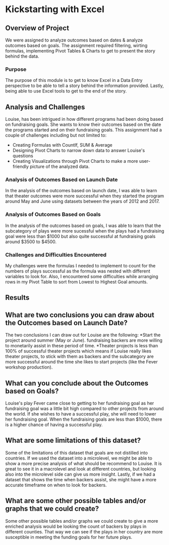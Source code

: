 # Kickstarting with Excel

## Overview of Project
We were assigned to analyze outcomes based on dates & analyze outcomes based on goals. The assignment required filtering, wirting formulas, implementing Pivot Tables & Charts to get to present the story behind the data.

### Purpose
The purpose of this module is to get to know Excel in a Data Entry perspective to be able to tell a story behind the information provided. Lastly, being able to use Excel tools to get to the end of the story.

## Analysis and Challenges

Louise, has been intrigued in how different programs had been doing based on fundraising goals. She wants to know their outcomes based on the date the programs started and on their fundraising goals. This assignment had a couple of challenges including but not limited to:
* Creating Formulas with CountIf, SUM & Average
* Designing Pivot Charts to narrow down data to answer Louise's questions
* Creating Visualizations through Pivot Charts to make a more user-friendly picture of the analyzed data.

### Analysis of Outcomes Based on Launch Date

In the analysis of the outcomes based on launch date, I was able to learn that theater outcomes were more successful when they started the program around May and June using datasets between the years of 2012 and 2017.

### Analysis of Outcomes Based on Goals

In the analysis of the outcomes based on goals, I was able to learn that the subcategory of plays were more sucessful when the plays had a fundraising goal were less than $1000 but also quite successful at fundraising goals around $3500 to $4500.

### Challenges and Difficulties Encountered
My challenges were the formulas I needed to implement to count for the numbers of plays successful as the formula was nested with different variables to look for. Also, I encountered some difficulties while arranging rows in my Pivot Table to sort from Lowest to Highest Goal amounts.

## Results

## What are two conclusions you can draw about the Outcomes based on Launch Date?

The two conclusions I can draw out for Louise are the following:
*Start the project around summer (May or June). fundraising backers are more willing to monetarily assist in these period of time. 
*Theater projects is less than 100% of successful theater projects which means if Louise really likes theater projects, to stick with them as backers and the subcategory are more successful around the time she likes to start projects (like the Fever workshop production).

## What can you conclude about the Outcomes based on Goals?

Louise's play Fever came close to getting to her fundraising goal as her fundraising goal was a little bit high compared to other projects from around the world. If she wishes to have a successful play, she will need to lower her fundraising goal. When the fundraising goals are less than $1000, there is a higher chance of having a successful play.

## What are some limitations of this dataset?
Some of the limitations of this dataset that goals are not distilled into countries. If we used the dataset into a microlevel, we might be able to show a more precise analysis of what should be recommend to Louise. It is great to see it in a macrolevel and look at different countries, but looking also into the microlevel side can give us more insight. Lastly, if we had a dataset that shows the time when backers assist, she might have a more accurate timeframe on when to look for backers.

## What are some other possible tables and/or graphs that we could create?

Some other possible tables and/or graphs we could create to give a more enriched analysis would be looking the count of backers by plays in different counties. That way we can see if the plays in her country are more susceptible in meeting the funding goals for her future plays.
